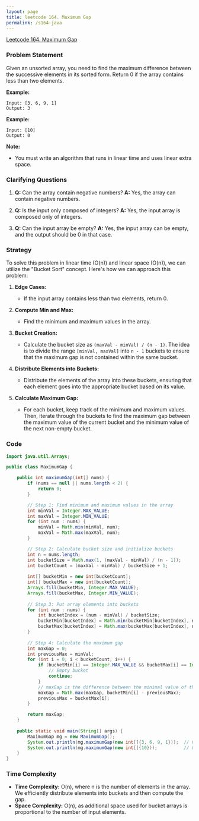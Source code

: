 ```yaml
---
layout: page
title: leetcode 164. Maximum Gap
permalink: /s164-java
---
```

[Leetcode 164. Maximum Gap](https://algoadvance.github.io/algoadvance/l164)
### Problem Statement
Given an unsorted array, you need to find the maximum difference between the successive elements in its sorted form. Return 0 if the array contains less than two elements.

**Example:**
```
Input: [3, 6, 9, 1]
Output: 3
```

**Example:**
```
Input: [10]
Output: 0
```

**Note:**
- You must write an algorithm that runs in linear time and uses linear extra space.

### Clarifying Questions
1. **Q:** Can the array contain negative numbers?
   **A:** Yes, the array can contain negative numbers.
   
2. **Q:** Is the input only composed of integers?
   **A:** Yes, the input array is composed only of integers.
   
3. **Q:** Can the input array be empty?
   **A:** Yes, the input array can be empty, and the output should be 0 in that case.

### Strategy
To solve this problem in linear time (O(n)) and linear space (O(n)), we can utilize the "Bucket Sort" concept. Here's how we can approach this problem:

1. **Edge Cases:**
   - If the input array contains less than two elements, return 0.
   
2. **Compute Min and Max:**
   - Find the minimum and maximum values in the array.
   
3. **Bucket Creation:**
   - Calculate the bucket size as `(maxVal - minVal) / (n - 1)`. The idea is to divide the range `[minVal, maxVal]` into `n - 1` buckets to ensure that the maximum gap is not contained within the same bucket.
   
4. **Distribute Elements into Buckets:**
   - Distribute the elements of the array into these buckets, ensuring that each element goes into the appropriate bucket based on its value.
   
5. **Calculate Maximum Gap:**
   - For each bucket, keep track of the minimum and maximum values. Then, iterate through the buckets to find the maximum gap between the maximum value of the current bucket and the minimum value of the next non-empty bucket.

### Code
```java
import java.util.Arrays;

public class MaximumGap {

    public int maximumGap(int[] nums) {
        if (nums == null || nums.length < 2) {
            return 0;
        }

        // Step 1: Find minimum and maximum values in the array
        int minVal = Integer.MAX_VALUE;
        int maxVal = Integer.MIN_VALUE;
        for (int num : nums) {
            minVal = Math.min(minVal, num);
            maxVal = Math.max(maxVal, num);
        }

        // Step 2: Calculate bucket size and initialize buckets
        int n = nums.length;
        int bucketSize = Math.max(1, (maxVal - minVal) / (n - 1));
        int bucketCount = (maxVal - minVal) / bucketSize + 1;
        
        int[] bucketMin = new int[bucketCount];
        int[] bucketMax = new int[bucketCount];
        Arrays.fill(bucketMin, Integer.MAX_VALUE);
        Arrays.fill(bucketMax, Integer.MIN_VALUE);
        
        // Step 3: Put array elements into buckets
        for (int num : nums) {
            int bucketIndex = (num - minVal) / bucketSize;
            bucketMin[bucketIndex] = Math.min(bucketMin[bucketIndex], num);
            bucketMax[bucketIndex] = Math.max(bucketMax[bucketIndex], num);
        }
        
        // Step 4: Calculate the maximum gap
        int maxGap = 0;
        int previousMax = minVal;
        for (int i = 0; i < bucketCount; i++) {
            if (bucketMin[i] == Integer.MAX_VALUE && bucketMax[i] == Integer.MIN_VALUE) {
                // Empty bucket
                continue;
            }
            // maxGap is the difference between the minimal value of the current bucket and the maximum value of the previous bucket
            maxGap = Math.max(maxGap, bucketMin[i] - previousMax);
            previousMax = bucketMax[i];
        }

        return maxGap;
    }
    
    public static void main(String[] args) {
        MaximumGap mg = new MaximumGap();
        System.out.println(mg.maximumGap(new int[]{3, 6, 9, 1}));  // Output: 3
        System.out.println(mg.maximumGap(new int[]{10}));          // Output: 0
    }
}
```

### Time Complexity
- **Time Complexity:** O(n), where n is the number of elements in the array. We efficiently distribute elements into buckets and then compute the gap.
- **Space Complexity:** O(n), as additional space used for bucket arrays is proportional to the number of input elements.